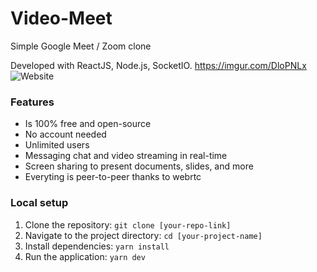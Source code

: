 # Video-Meet
Simple Google Meet / Zoom clone

Developed with ReactJS, Node.js, SocketIO.
https://imgur.com/DloPNLx
![Website](https://i.imgur.com/HhZD01o.jpg)

### Features

- Is 100% free and open-source
- No account needed
- Unlimited users
- Messaging chat and video streaming in real-time
- Screen sharing to present documents, slides, and more
- Everyting is peer-to-peer thanks to webrtc

### Local setup

1. Clone the repository: `git clone [your-repo-link]`
2. Navigate to the project directory: `cd [your-project-name]`
3. Install dependencies: `yarn install`
4. Run the application: `yarn dev`
